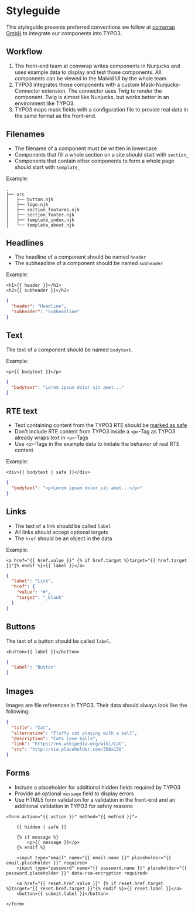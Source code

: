 # Styleguide

This styleguide presents preferred conventions we follow at [comwrap GmbH](http://comwrap.com) to integrate our components into TYPO3.

## Workflow

1. The front-end team at comwrap writes components in Nunjucks and uses example data to display and test those components. All components can be viewed in the Malvid UI by the whole team.
2. TYPO3 integrates those components with a custom Mask-Nunjucks-Connector extension. The connector uses Twig to render the component. Twig is almost like Nunjucks, but works better in an environment like TYPO3.
3. TYPO3 maps mask fields with a configuration file to provide real data in the same format as the front-end.

## Filenames

- The filename of a component must be written in lowercase
- Components that fill a whole section on a site should start with `section_`
- Components that contain other components to form a whole page should start with `template_`

Example:

```
.
├── src
│   ├── button.njk
│   ├── logo.njk
│   ├── section_features.njk
│   ├── section_footer.njk
│   ├── template_index.njk
│   └── template_about.njk
```

## Headlines

- The headline of a component should be named `header`
- The subheadline of a component should be named `subheader`

Example:

```njk
<h1>{{ header }}</h1>
<h2>{{ subheader }}</h2>
```

```json
{
  "header": "Headline",
  "subheader": "Subheadline"
}
```

## Text

The text of a component should be named `bodytext`.

Example:

```njk
<p>{{ bodytext }}</p>
```

```json
{
  "bodytext": "Lorem ipsum dolor sit amet..."
}
```

## RTE text

- Text containing content from the TYPO3 RTE should be [marked as safe](https://mozilla.github.io/nunjucks/templating.html#safe)
- Don't include RTE content from TYPO3 inside a `<p>`-Tag as TYPO3 already wraps text in `<p>`-Tags
- Use `<p>`-Tags in the example data to imitate the behavior of real RTE content

Example:

```njk
<div>{{ bodytext | safe }}</div>
```

```json
{
  "bodytext": "<p>Lorem ipsum dolor sit amet...</p>"
}
```

## Links

- The text of a link should be called `label`
- All links should accept optional targets
- The `href` should be an object in the data

Example:

```njk
<a href="{{ href.value }}" {% if href.target %}target="{{ href.target }}"{% endif %}>{{ label }}</a>
```

```json
{
  "label": "Link",
  "href": {
    "value": "#",
    "target": "_blank"
  }
}
```

## Buttons

The text of a button should be called `label`.

```njk
<button>{{ label }}</button>
```

```json
{
  "label": "Button"
}
```

## Images

Images are file references in TYPO3. Their data should always look like the following:

```json
{
  "title": "Cat",
  "alternative": "Fluffy cat playing with a ball",
  "description": "Cats love balls",
  "link": "https://en.wikipedia.org/wiki/Cat",
  "src": "http://via.placeholder.com/350x150"
}
```

## Forms

- Include a placeholder for additional hidden fields required by TYPO3
- Provide an optional `message` field to display errors
- Use HTML5 form validation for a validation in the front-end and an additional validation in TYPO3 for safety reasons

```
<form action="{{ action }}" method="{{ method }}">

	{{ hidden | safe }}

	{% if message %}
		<p>{{ message }}</p>
	{% endif %}

	<input type="email" name="{{ email.name }}" placeholder="{{ email.placeholder }}" required>
	<input type="password" name="{{ password.name }}" placeholder="{{ password.placeholder }}" data-rsa-encryption required>

	<a href="{{ reset.href.value }}" {% if reset.href.target %}target="{{ reset.href.target }}"{% endif %}>{{ reset.label }}</a>
	<button>{{ submit.label }}</button>

</form>
```